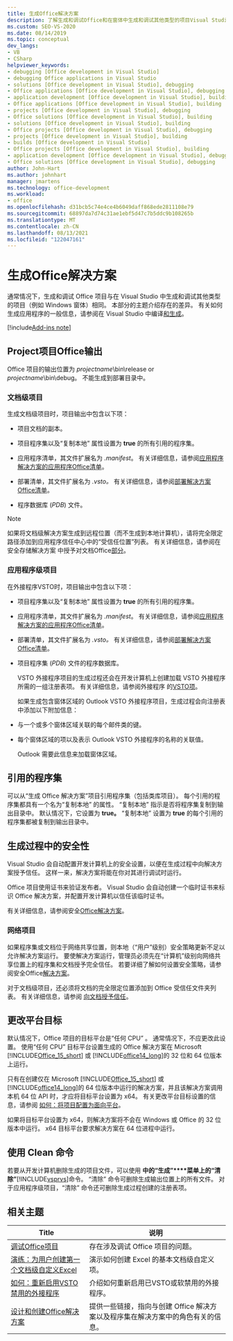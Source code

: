 ```yaml
---
title: 生成Office解决方案
description: 了解生成和调试Office和在窗体中生成和调试其他类型的项目Visual Studio，Windows窗体。
ms.custom: SEO-VS-2020
ms.date: 08/14/2019
ms.topic: conceptual
dev_langs:
- VB
- CSharp
helpviewer_keywords:
- debugging [Office development in Visual Studio]
- debugging Office applications in Visual Studio
- solutions [Office development in Visual Studio], debugging
- Office applications [Office development in Visual Studio], debugging
- application development [Office development in Visual Studio], building
- Office applications [Office development in Visual Studio], building
- projects [Office development in Visual Studio], debugging
- Office solutions [Office development in Visual Studio], building
- solutions [Office development in Visual Studio], building
- Office projects [Office development in Visual Studio], debugging
- projects [Office development in Visual Studio], building
- builds [Office development in Visual Studio]
- Office projects [Office development in Visual Studio], building
- application development [Office development in Visual Studio], debugging
- Office solutions [Office development in Visual Studio], debugging
author: John-Hart
ms.author: johnhart
manager: jmartens
ms.technology: office-development
ms.workload:
- office
ms.openlocfilehash: d31bcb5c74e4ce4b6049daff868ede2811108e79
ms.sourcegitcommit: 68897da7d74c31ae1ebf5d47c7b5ddc9b108265b
ms.translationtype: MT
ms.contentlocale: zh-CN
ms.lasthandoff: 08/13/2021
ms.locfileid: "122047161"
---
```

# <a name="build-office-solutions"></a>生成Office解决方案
  通常情况下，生成和调试 Office 项目与在 Visual Studio 中生成和调试其他类型的项目（例如 Windows 窗体）相同。 本部分的主题介绍存在的差异。 有关如何生成应用程序的一般信息，请参阅在 Visual Studio 中编译[和生成](../ide/compiling-and-building-in-visual-studio.md)。

[!include[Add-ins note](includes/addinsnote.md)]

## <a name="project-output-for-office-projects"></a>Project项目Office输出
 Office 项目的输出位置为 *projectname*\bin\release or *projectname*\bin\debug。 不能生成到部署目录中。

### <a name="document-level-projects"></a>文档级项目
 生成文档级项目时，项目输出中包含以下项：

- 项目文档的副本。

- 项目程序集以及“复制本地”  属性设置为 **true** 的所有引用的程序集。

- 应用程序清单，其文件扩展名为 *.manifest*。 有关详细信息，请参阅[应用程序解决方案的应用程序Office清单](../vsto/application-manifests-for-office-solutions.md)。

- 部署清单，其文件扩展名为 *.vsto。* 有关详细信息，请参阅[部署解决方案 Office清单](../vsto/deployment-manifests-for-office-solutions.md)。

- 程序数据库 (*PDB*) 文件。

> [!NOTE]
> 如果将文档级解决方案生成到远程位置（而不生成到本地计算机），请将完全限定路径添加到应用程序信任中心中的“受信任位置”列表。 有关详细信息，请参阅在安全存储解决方案 中授予对文档Office[部分](../vsto/securing-office-solutions.md)。

### <a name="application-level-projects"></a>应用程序级项目
 在外接程序VSTO时，项目输出中包含以下项：

- 项目程序集以及“复制本地”  属性设置为 **true** 的所有引用的程序集。

- 应用程序清单，其文件扩展名为 *.manifest*。 有关详细信息，请参阅[应用程序解决方案的应用程序Office清单](../vsto/application-manifests-for-office-solutions.md)。

- 部署清单，其文件扩展名为 *.vsto。* 有关详细信息，请参阅[部署解决方案 Office清单](../vsto/deployment-manifests-for-office-solutions.md)。

- 项目程序集 (*PDB*) 文件的程序数据库。

  VSTO 外接程序项目的生成过程还会在开发计算机上创建加载 VSTO 外接程序所需的一组注册表项。 有关详细信息，请参阅外接程序 的[VSTO项](../vsto/registry-entries-for-vsto-add-ins.md)。

  如果生成包含窗体区域的 Outlook VSTO 外接程序项目，生成过程会向注册表中添加以下附加信息：

- 与一个或多个窗体区域关联的每个邮件类的键。

- 每个窗体区域的项以及表示 Outlook VSTO 外接程序的名称的关联值。

  Outlook 需要此信息来加载窗体区域。

## <a name="referenced-assemblies"></a>引用的程序集
 可以从“生成 Office 解决方案”项目引用程序集（包括类库项目）。 每个引用的程序集都具有一个名为“复制本地” 的属性。 “复制本地” 指示是否将程序集复制到输出目录中。 默认情况下，它设置为 **true。** “复制本地”  设置为 **true** 的每个引用的程序集都被复制到输出目录中。

## <a name="security-during-the-build-process"></a>生成过程中的安全性
 Visual Studio 会自动配置开发计算机上的安全设置，以便在生成过程中向解决方案授予信任。 这样一来，解决方案将能在你对其进行调试时运行。

 Office 项目使用证书来验证发布者。 Visual Studio 会自动创建一个临时证书来标识 Office 解决方案，并配置开发计算机以信任该临时证书。

 有关详细信息，请参阅安全[Office解决方案](../vsto/securing-office-solutions.md)。

### <a name="network-projects"></a>网络项目
 如果程序集或文档位于网络共享位置，则本地（“用户”级别）安全策略更新不足以允许解决方案运行。 要使解决方案运行，管理员必须先在“计算机”级别向网络共享位置上的程序集和文档授予完全信任。 若要详细了解如何设置安全策略，请参阅安全Office[解决方案](../vsto/securing-office-solutions.md)。

 对于文档级项目，还必须将文档的完全限定位置添加到 Office 受信任文件夹列表。 有关详细信息，请参阅 [向文档授予信任](../vsto/granting-trust-to-documents.md)。

## <a name="change-the-platform-target"></a>更改平台目标
 默认情况下，Office 项目的目标平台是“任何 CPU” 。 通常情况下，不应更改此设置。 使用“任何 CPU”  目标平台设置生成的 Office 解决方案在 Microsoft [!INCLUDE[Office_15_short](../vsto/includes/office-15-short-md.md)] 或 [!INCLUDE[office14_long](../vsto/includes/office14-long-md.md)]的 32 位和 64 位版本上运行。

 只有在创建仅在 Microsoft [!INCLUDE[Office_15_short](../vsto/includes/office-15-short-md.md)] 或 [!INCLUDE[office14_long](../vsto/includes/office14-long-md.md)]的 64 位版本中运行的解决方案，并且该解决方案调用本机 64 位 API 时，才应将目标平台设置为 x64。 有关更改平台目标设置的信息，请参阅 [如何：将项目配置为面向平台](../ide/how-to-configure-projects-to-target-platforms.md)。

 如果将目标平台设置为 x64，则解决方案将不会在 Windows 或 Office 的 32 位版本中运行。 x64 目标平台要求解决方案在 64 位进程中运行。

## <a name="use-the-clean-command"></a>使用 Clean 命令
 若要从开发计算机删除生成的项目文件，可以使用 **中的“生成”****菜单上的“清除”**[!INCLUDE[vsprvs](../sharepoint/includes/vsprvs-md.md)]命令。 “清除”  命令可删除生成输出位置上的所有文件。 对于应用程序级项目，“清除”  命令还可删除生成过程创建的注册表项。

## <a name="related-topics"></a>相关主题

|Title|说明|
|-----------|-----------------|
|[调试Office项目](../vsto/debugging-office-projects.md)|存在涉及调试 Office 项目的问题。|
|[演练：为用户创建第一个文档级自定义Excel](../vsto/walkthrough-creating-your-first-document-level-customization-for-excel.md)|演示如何创建 Excel 的基本文档级自定义项。|
|[如何：重新启用VSTO禁用的外接程序](../vsto/how-to-re-enable-a-vsto-add-in-that-has-been-disabled.md)|介绍如何重新启用已VSTO或软禁用的外接程序。|
|[设计和创建Office解决方案](../vsto/designing-and-creating-office-solutions.md)|提供一些链接，指向与创建 Office 解决方案以及程序集在解决方案中的角色有关的信息。|